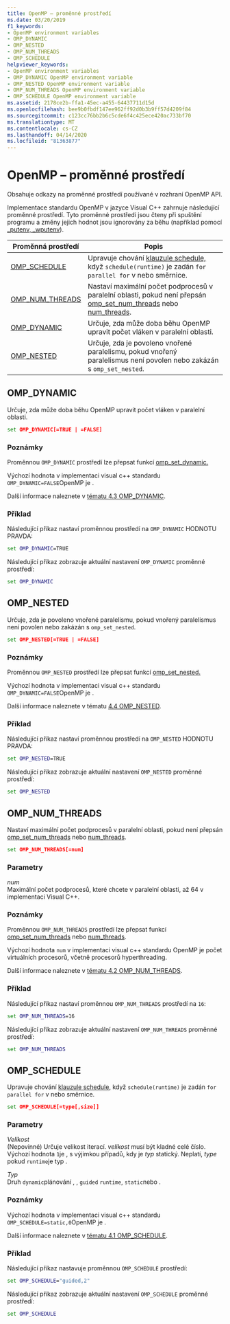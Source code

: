 ```yaml
---
title: OpenMP – proměnné prostředí
ms.date: 03/20/2019
f1_keywords:
- OpenMP environment variables
- OMP_DYNAMIC
- OMP_NESTED
- OMP_NUM_THREADS
- OMP_SCHEDULE
helpviewer_keywords:
- OpenMP environment variables
- OMP_DYNAMIC OpenMP environment variable
- OMP_NESTED OpenMP environment variable
- OMP_NUM_THREADS OpenMP environment variable
- OMP_SCHEDULE OpenMP environment variable
ms.assetid: 2178ce2b-ffa1-45ec-a455-64437711d15d
ms.openlocfilehash: bee9b0fbdf147ee962ff92d0b3b9ff57d4209f84
ms.sourcegitcommit: c123cc76bb2b6c5cde6f4c425ece420ac733bf70
ms.translationtype: MT
ms.contentlocale: cs-CZ
ms.lasthandoff: 04/14/2020
ms.locfileid: "81363877"
---
```

# <a name="openmp-environment-variables"></a>OpenMP – proměnné prostředí

Obsahuje odkazy na proměnné prostředí používané v rozhraní OpenMP API.

Implementace standardu OpenMP v jazyce Visual C++ zahrnuje následující proměnné prostředí. Tyto proměnné prostředí jsou čteny při spuštění programu a změny jejich hodnot jsou ignorovány za běhu (například pomocí [_putenv, _wputenv](../../../c-runtime-library/reference/putenv-wputenv.md)).

|Proměnná prostředí|Popis|
|--------------------|-----------|
|[OMP_SCHEDULE](#omp-schedule)|Upravuje chování [klauzule schedule,](openmp-clauses.md#schedule) když `schedule(runtime)` je zadán `for` `parallel for` v nebo směrnice.|
|[OMP_NUM_THREADS](#omp-num-threads)|Nastaví maximální počet podprocesů v paralelní oblasti, pokud není přepsán [omp_set_num_threads](openmp-functions.md#omp-set-num-threads) nebo [num_threads](openmp-clauses.md#num-threads).|
|[OMP_DYNAMIC](#omp-dynamic)|Určuje, zda může doba běhu OpenMP upravit počet vláken v paralelní oblasti.|
|[OMP_NESTED](#omp-nested)|Určuje, zda je povoleno vnořené paralelismu, pokud vnořený paralelismus není povolen nebo zakázán s `omp_set_nested`.|

## <a name="omp_dynamic"></a><a name="omp-dynamic"></a>OMP_DYNAMIC

Určuje, zda může doba běhu OpenMP upravit počet vláken v paralelní oblasti.

```cmd
set OMP_DYNAMIC[=TRUE | =FALSE]
```

### <a name="remarks"></a>Poznámky

Proměnnou `OMP_DYNAMIC` prostředí lze přepsat funkcí [omp_set_dynamic.](openmp-functions.md#omp-set-dynamic)

Výchozí hodnota v implementaci visual c++ standardu `OMP_DYNAMIC=FALSE`OpenMP je .

Další informace naleznete v [tématu 4.3 OMP_DYNAMIC](../../../parallel/openmp/4-3-omp-dynamic.md).

### <a name="example"></a>Příklad

Následující příkaz nastaví proměnnou prostředí na `OMP_DYNAMIC` HODNOTU PRAVDA:

```cmd
set OMP_DYNAMIC=TRUE
```

Následující příkaz zobrazuje aktuální nastavení `OMP_DYNAMIC` proměnné prostředí:

```cmd
set OMP_DYNAMIC
```

## <a name="omp_nested"></a><a name="omp-nested"></a>OMP_NESTED

Určuje, zda je povoleno vnořené paralelismu, pokud vnořený paralelismus není povolen nebo zakázán s `omp_set_nested`.

```cmd
set OMP_NESTED[=TRUE | =FALSE]
```

### <a name="remarks"></a>Poznámky

Proměnnou `OMP_NESTED` prostředí lze přepsat funkcí [omp_set_nested.](openmp-functions.md#omp-set-nested)

Výchozí hodnota v implementaci visual c++ standardu `OMP_DYNAMIC=FALSE`OpenMP je .

Další informace naleznete v tématu [4.4 OMP_NESTED](../../../parallel/openmp/4-4-omp-nested.md).

### <a name="example"></a>Příklad

Následující příkaz nastaví proměnnou prostředí na `OMP_NESTED` HODNOTU PRAVDA:

```cmd
set OMP_NESTED=TRUE
```

Následující příkaz zobrazuje aktuální nastavení `OMP_NESTED` proměnné prostředí:

```cmd
set OMP_NESTED
```

## <a name="omp_num_threads"></a><a name="omp-num-threads"></a>OMP_NUM_THREADS

Nastaví maximální počet podprocesů v paralelní oblasti, pokud není přepsán [omp_set_num_threads](openmp-functions.md#omp-set-num-threads) nebo [num_threads](openmp-clauses.md#num-threads).

```cmd
set OMP_NUM_THREADS[=num]
```

### <a name="parameters"></a>Parametry

*num*<br/>
Maximální počet podprocesů, které chcete v paralelní oblasti, až 64 v implementaci Visual C++.

### <a name="remarks"></a>Poznámky

Proměnnou `OMP_NUM_THREADS` prostředí lze přepsat funkcí [omp_set_num_threads](openmp-functions.md#omp-set-num-threads) nebo [num_threads](openmp-clauses.md#num-threads).

Výchozí hodnota `num` v implementaci visual c++ standardu OpenMP je počet virtuálních procesorů, včetně procesorů hyperthreading.

Další informace naleznete v [tématu 4.2 OMP_NUM_THREADS](../../../parallel/openmp/4-2-omp-num-threads.md).

### <a name="example"></a>Příklad

Následující příkaz nastaví proměnnou `OMP_NUM_THREADS` prostředí na `16`:

```cmd
set OMP_NUM_THREADS=16
```

Následující příkaz zobrazuje aktuální nastavení `OMP_NUM_THREADS` proměnné prostředí:

```cmd
set OMP_NUM_THREADS
```

## <a name="omp_schedule"></a><a name="omp-schedule"></a>OMP_SCHEDULE

Upravuje chování [klauzule schedule,](openmp-clauses.md#schedule) když `schedule(runtime)` je zadán `for` `parallel for` v nebo směrnice.

```cmd
set OMP_SCHEDULE[=type[,size]]
```

### <a name="parameters"></a>Parametry

*Velikost*<br/>
(Nepovinné) Určuje velikost iterací. *velikost* musí být kladné celé číslo. Výchozí hodnota `1`je , s výjimkou případů, kdy je *typ* statický. Neplatí, *type* pokud `runtime`je typ .

*Typ*<br/>
Druh `dynamic`plánování , , `guided` `runtime`, `static`nebo .

### <a name="remarks"></a>Poznámky

Výchozí hodnota v implementaci visual c++ standardu `OMP_SCHEDULE=static,0`OpenMP je .

Další informace naleznete v [tématu 4.1 OMP_SCHEDULE](../../../parallel/openmp/4-1-omp-schedule.md).

### <a name="example"></a>Příklad

Následující příkaz nastavuje proměnnou `OMP_SCHEDULE` prostředí:

```cmd
set OMP_SCHEDULE="guided,2"
```

Následující příkaz zobrazuje aktuální nastavení `OMP_SCHEDULE` proměnné prostředí:

```cmd
set OMP_SCHEDULE
```
